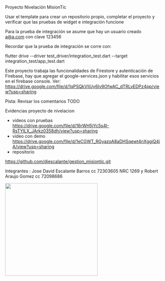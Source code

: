 Proyecto Nivelación MisionTic 

Usar el template para crear un repositorio propio, completar el proyecto y verificar que las pruebas de widget e integración funcione

Para la prueba de integración se asume que hay un usuario creado a@a.com con clave 123456

Recordar que la prueba de integración se corre con:   

flutter drive --driver test_driver/integration_test.dart --target integration_test/app_test.dart

Este proyecto trabaja las funcionalidades de Firestore y autenticación de Firebase, hay que agregar el google-services.json y habilitar esos servicios en el firebase console. Ver: https://drive.google.com/file/d/1qPSQkVIiUy6Iv9OfwAC_dTRLvEDPz4pp/view?usp=sharing   

Pista: Revisar los comentarios TODO   

Evidencias proyecto de nivelacion 
- videos con pruebas  
https://drive.google.com/file/d/16rWH5jYc5s4I-RsTYlLX_JArkz0358dh/view?usp=sharing
- video con demo
https://drive.google.com/file/d/1eCGWT_RGyazoA8aDHSqewt4nXggiQ4iA/view?usp=sharing
- repositorio 

https://github.com/djescalante/gestion_misiontic.git


Integrantes :
Jose David Escalante Barros  cc 72303605 NRC 1269
y 
Robert Araujo Gomez cc 72098686

<img src="firebase.gif" width="300" />


